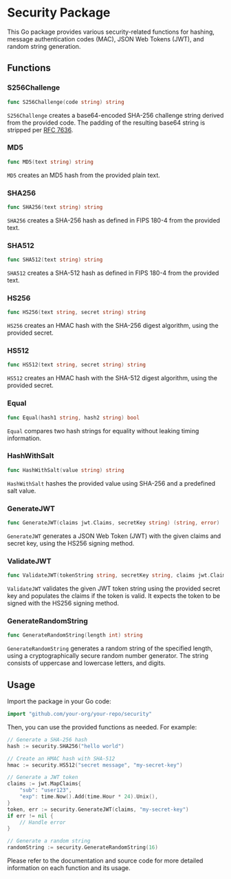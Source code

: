 
# Security Package

This Go package provides various security-related functions for hashing, message authentication codes (MAC), JSON Web Tokens (JWT), and random string generation.

## Functions

### S256Challenge

```go
func S256Challenge(code string) string
```

`S256Challenge` creates a base64-encoded SHA-256 challenge string derived from the provided code. The padding of the resulting base64 string is stripped per [RFC 7636](https://datatracker.ietf.org/doc/html/rfc7636#section-4.2).

### MD5

```go
func MD5(text string) string
```

`MD5` creates an MD5 hash from the provided plain text.

### SHA256

```go
func SHA256(text string) string
```

`SHA256` creates a SHA-256 hash as defined in FIPS 180-4 from the provided text.

### SHA512

```go
func SHA512(text string) string
```

`SHA512` creates a SHA-512 hash as defined in FIPS 180-4 from the provided text.

### HS256

```go
func HS256(text string, secret string) string
```

`HS256` creates an HMAC hash with the SHA-256 digest algorithm, using the provided secret.

### HS512

```go
func HS512(text string, secret string) string
```

`HS512` creates an HMAC hash with the SHA-512 digest algorithm, using the provided secret.

### Equal

```go
func Equal(hash1 string, hash2 string) bool
```

`Equal` compares two hash strings for equality without leaking timing information.

### HashWithSalt

```go
func HashWithSalt(value string) string
```

`HashWithSalt` hashes the provided value using SHA-256 and a predefined salt value.

### GenerateJWT

```go
func GenerateJWT(claims jwt.Claims, secretKey string) (string, error)
```

`GenerateJWT` generates a JSON Web Token (JWT) with the given claims and secret key, using the HS256 signing method.

### ValidateJWT

```go
func ValidateJWT(tokenString string, secretKey string, claims jwt.Claims) error
```

`ValidateJWT` validates the given JWT token string using the provided secret key and populates the claims if the token is valid. It expects the token to be signed with the HS256 signing method.

### GenerateRandomString

```go
func GenerateRandomString(length int) string
```

`GenerateRandomString` generates a random string of the specified length, using a cryptographically secure random number generator. The string consists of uppercase and lowercase letters, and digits.

## Usage

Import the package in your Go code:

```go
import "github.com/your-org/your-repo/security"
```

Then, you can use the provided functions as needed. For example:

```go
// Generate a SHA-256 hash
hash := security.SHA256("hello world")

// Create an HMAC hash with SHA-512
hmac := security.HS512("secret message", "my-secret-key")

// Generate a JWT token
claims := jwt.MapClaims{
    "sub": "user123",
    "exp": time.Now().Add(time.Hour * 24).Unix(),
}
token, err := security.GenerateJWT(claims, "my-secret-key")
if err != nil {
    // Handle error
}

// Generate a random string
randomString := security.GenerateRandomString(16)
```

Please refer to the documentation and source code for more detailed information on each function and its usage.
